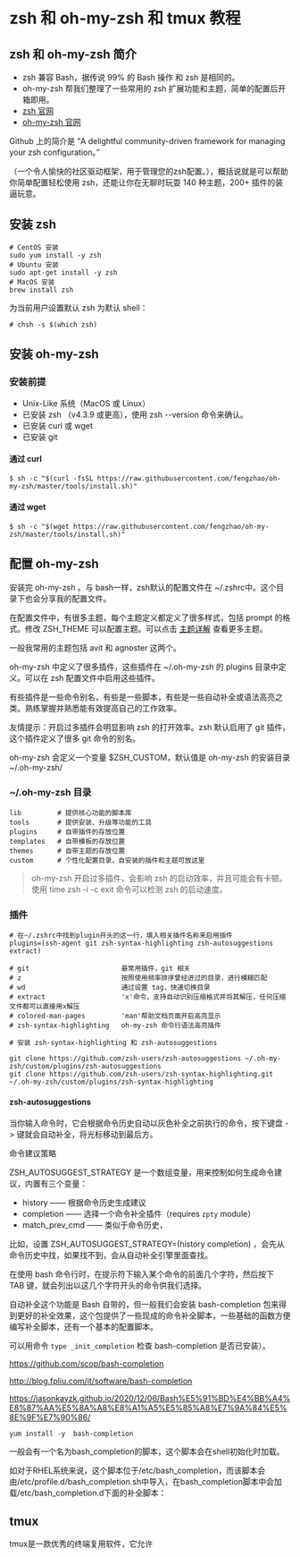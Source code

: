 # zsh 和 oh-my-zsh 和 tmux 教程



## zsh 和 oh-my-zsh 简介

- zsh 兼容 Bash，据传说 99% 的 Bash 操作 和 zsh 是相同的。
- oh-my-zsh 帮我们整理了一些常用的 zsh 扩展功能和主题，简单的配置后开箱即用。
- [zsh 官网](http://www.zsh.org/)
- [oh-my-zsh 官网](https://github.com/robbyrussell/oh-my-zsh) 

Github 上的简介是 ”A delightful community-driven framework for managing your zsh configuration。”

（一个令人愉快的社区驱动框架，用于管理您的zsh配置。），概括说就是可以帮助你简单配置轻松使用 zsh，还能让你在无聊时玩耍 140 种主题，200+ 插件的装逼玩意。

## 安装 zsh

```shell
# CentOS 安装 
sudo yum install -y zsh
# Ubuntu 安装 
sudo apt-get install -y zsh
# MacOS 安装
brew install zsh 
```



为当前用户设置默认 zsh 为默认 shell：

``` shell
# chsh -s $(which zsh)
```
## 安装 oh-my-zsh

### 安装前提

- Unix-Like 系统（MacOS 或 Linux）
- 已安装 zsh （v4.3.9 或更高），使用 zsh --version 命令来确认。
- 已安装 curl 或 wget 
- 已安装 git

#### 通过 curl

``` shell 
$ sh -c "$(curl -fsSL https://raw.githubusercontent.com/fengzhao/oh-my-zsh/master/tools/install.sh)"
```

#### 通过 wget

``` shell 
$ sh -c "$(wget https://raw.githubusercontent.com/fengzhao/oh-my-zsh/master/tools/install.sh)"
```



## 配置 oh-my-zsh

安装完 oh-my-zsh 。与 bash一样，zsh默认的配置文件在 ~/.zshrc中。这个目录下也会分享我的配置文件。

在配置文件中，有很多主题，每个主题定义都定义了很多样式，包括 prompt 的格式。修改 ZSH_THEME 可以配置主题。可以点击 [主题详解](https://github.com/robbyrussell/oh-my-zsh/wiki/External-themes) 查看更多主题。

一般我常用的主题包括 avit 和 agnoster 这两个。

oh-my-zsh 中定义了很多插件，这些插件在 ~/.oh-my-zsh 的 plugins 目录中定义。可以在 zsh 配置文件中启用这些插件。

有些插件是一些命令别名，有些是一些脚本，有些是一些自动补全或语法高亮之类。熟练掌握并熟悉能有效提高自己的工作效率。

友情提示：开启过多插件会明显影响 zsh 的打开效率。zsh 默认启用了 git 插件，这个插件定义了很多 git 命令的别名。



oh-my-zsh 会定义一个变量 $ZSH_CUSTOM，默认值是 oh-my-zsh 的安装目录 ~/.oh-my-zsh/ 



### ~/.oh-my-zsh 目录
```shell
lib         # 提供核心功能的脚本库
tools       # 提供安装、升级等功能的工具
plugins     # 自带插件的存放位置
templates   # 自带模板的存放位置
themes      # 自带主题的存放位置
custom      # 个性化配置目录，自安装的插件和主题可放这里
```

> oh-my-zsh 开启过多插件，会影响 zsh 的启动效率，并且可能会有卡顿。使用 time zsh -i -c exit 命令可以检测 zsh 的启动速度。


### 插件
```shell
# 在~/.zshrc中找到plugin开头的这一行，填入相关插件名称来启用插件 
plugins=(ssh-agent git zsh-syntax-highlighting zsh-autosuggestions extract) 

# git                       最常用插件，git 相关
# z                         按照使用频率排序曾经进过的目录，进行模糊匹配
# wd                        通过设置 tag，快速切换目录
# extract                   'x'命令，支持自动识别压缩格式并将其解压，任何压缩文件都可以直接用x解压
# colored-man-pages         'man'帮助文档页面开启高亮显示
# zsh-syntax-highlighting   oh-my-zsh 命令行语法高亮插件

# 安装 zsh-syntax-highlighting 和 zsh-autosuggestions

git clone https://github.com/zsh-users/zsh-autosuggestions ~/.oh-my-zsh/custom/plugins/zsh-autosuggestions
git clone https://github.com/zsh-users/zsh-syntax-highlighting.git ~/.oh-my-zsh/custom/plugins/zsh-syntax-highlighting
```



#### zsh-autosuggestions

当你输入命令时，它会根据命令历史自动以灰色补全之前执行的命令，按下键盘 -> 键就会自动补全，将光标移动到最后方。



命令建议策略

ZSH_AUTOSUGGEST_STRATEGY 是一个数组变量，用来控制如何生成命令建议，内置有三个变量：

- history —— 根据命令历史生成建议
- completion —— 选择一个命令补全插件（requires `zpty` module）
- match_prev_cmd —— 类似于命令历史，

比如，设置 ZSH_AUTOSUGGEST_STRATEGY=(history completion) ，会先从命令历史中找，如果找不到，会从自动补全引擎里面查找。





在使用 bash 命令行时，在提示符下输入某个命令的前面几个字符，然后按下 TAB 键，就会列出以这几个字符开头的命令供我们选择。

自动补全这个功能是 Bash 自带的，但一般我们会安装 bash-completion 包来得到更好的补全效果，这个包提供了一些现成的命令补全脚本，一些基础的函数方便编写补全脚本，还有一个基本的配置脚本。

可以用命令 `type _init_completion` 检查 bash-completion 是否已安装）。



https://github.com/scop/bash-completion

http://blog.fpliu.com/it/software/bash-completion

https://jasonkayzk.github.io/2020/12/06/Bash%E5%91%BD%E4%BB%A4%E8%87%AA%E5%8A%A8%E8%A1%A5%E5%85%A8%E7%9A%84%E5%8E%9F%E7%90%86/

```shell
yum install -y  bash-completion
```



一般会有一个名为bash_completion的脚本，这个脚本会在shell初始化时加载。

如对于RHEL系统来说，这个脚本位于/etc/bash_completion，而该脚本会由/etc/profile.d/bash_completion.sh中导入，在bash_completion脚本中会加载/etc/bash_completion.d下面的补全脚本：


## tmux

tmux是一款优秀的终端复用软件，它允许

